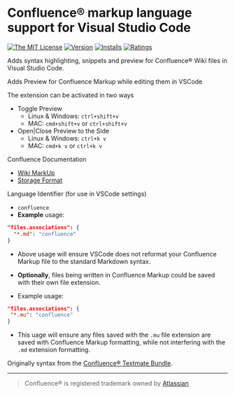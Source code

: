 # Confluence® markup language support for Visual Studio Code

[![The MIT License](https://img.shields.io/badge/license-MIT-brightgreen.svg?style=flat-square)](https://github.com/denco/vscode-confluence-markup/blob/master/LICENSE)
[![Version](https://vsmarketplacebadge.apphb.com/version/denco.confluence-markup.svg?style=flat-square)](https://marketplace.visualstudio.com/items?itemName=denco.confluence-markup)
[![Installs](https://vsmarketplacebadge.apphb.com/installs-short/denco.confluence-markup.svg?style=flat-square)](https://marketplace.visualstudio.com/items?itemName=denco.confluence-markup)
[![Ratings](https://vsmarketplacebadge.apphb.com/rating/denco.confluence-markdown.svg?style=flat-square)](https://marketplace.visualstudio.com/items?itemName=denco.confluence-markup)

Adds syntax highlighting, snippets and preview for Confluence® Wiki files in Visual Studio Code.

Adds Preview for Confluence Markup while editing them in VSCode

The extension can be activated in two ways

* Toggle Preview
  * Linux & Windows: `ctrl+shift+v`
  * MAC: `cmd+shift+v` or `ctrl+shift+v`
* Open|Close Preview to the Side
  * Linux & Windows: `ctrl+k v`
  * MAC: `cmd+k v` or `ctrl+k v`

Confluence Documentation

* [Wiki MarkUp](https://confluence.atlassian.com/doc/confluence-wiki-markup-251003035.html)
* [Storage Format](https://confluence.atlassian.com/doc/confluence-storage-format-790796544.html)

Language Identifier (for use in VSCode settings)

* `confluence`
* **Example** usage:
```json
"files.associations": {
  "*.md": "confluence"
}
```
* Above usage will ensure VSCode does not reformat your Confluence Markup file to the standard Markdown syntax.

* **Optionally**, files being written in Confluence Markup could be saved with their own file extension.
 * Example usage:
 ```json
"files.associations": {
  "*.mu": "confluence"
}
```
 * This uage will ensure any files saved with the `.mu` file extension are saved with Confluence Markup formatting, while not interfering with the `.md` extension formatting.

Originally syntax from the [Confluence® Textmate Bundle](https://github.com/alkemist/Confluence.tmbundle).

----

> Confluence® is registered trademark owned by [Atlassian](https://www.atlassian.com/)
